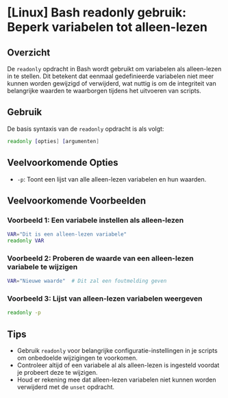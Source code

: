# [Linux] Bash readonly gebruik: Beperk variabelen tot alleen-lezen

## Overzicht
De `readonly` opdracht in Bash wordt gebruikt om variabelen als alleen-lezen in te stellen. Dit betekent dat eenmaal gedefinieerde variabelen niet meer kunnen worden gewijzigd of verwijderd, wat nuttig is om de integriteit van belangrijke waarden te waarborgen tijdens het uitvoeren van scripts.

## Gebruik
De basis syntaxis van de `readonly` opdracht is als volgt:

```bash
readonly [opties] [argumenten]
```

## Veelvoorkomende Opties
- `-p`: Toont een lijst van alle alleen-lezen variabelen en hun waarden.

## Veelvoorkomende Voorbeelden

### Voorbeeld 1: Een variabele instellen als alleen-lezen
```bash
VAR="Dit is een alleen-lezen variabele"
readonly VAR
```

### Voorbeeld 2: Proberen de waarde van een alleen-lezen variabele te wijzigen
```bash
VAR="Nieuwe waarde"  # Dit zal een foutmelding geven
```

### Voorbeeld 3: Lijst van alleen-lezen variabelen weergeven
```bash
readonly -p
```

## Tips
- Gebruik `readonly` voor belangrijke configuratie-instellingen in je scripts om onbedoelde wijzigingen te voorkomen.
- Controleer altijd of een variabele al als alleen-lezen is ingesteld voordat je probeert deze te wijzigen.
- Houd er rekening mee dat alleen-lezen variabelen niet kunnen worden verwijderd met de `unset` opdracht.